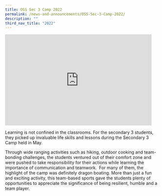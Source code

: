 ```yaml
---
title: OSS Sec 3 Camp 2022
permalink: /news-and-announcements/OSS-Sec-3-Camp-2022/
description: ""
third_nav_title: "2022"
---
```


<iframe allowfullscreen="true" height="299" width="480" frameborder="0" src="https://docs.google.com/presentation/d/e/2PACX-1vRjn1DnMek3s4473i15JK3T06lizI1mDbeilq7An6hc_kRTMHkLZmjImMCmjInTL2cG2ZemlsFC4zvz/embed?start=false&amp;loop=false&amp;delayms=3000"></iframe>

Learning is not confined in the classrooms. For the secondary 3 students, they picked up invaluable life skills and lessons during the Secondary 3 Camp held in May.

  

Through wide ranging activities such as hiking, outdoor cooking and team-bonding challenges, the students ventured out of their comfort zone and were pushed to take responsibility for their actions while learning the importance of communication and teamwork.  For many of them, the highlight of the camp was definitely dragon boating. More than just a fun and exciting activity, this team-based sports gave the students plenty of opportunities to appreciate the significance of being resilient, humble and a team player.